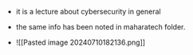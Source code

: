 
- it is a lecture about cybersecurity in general
- the same info has been noted in maharatech folder.

- ![[Pasted image 20240710182136.png]]